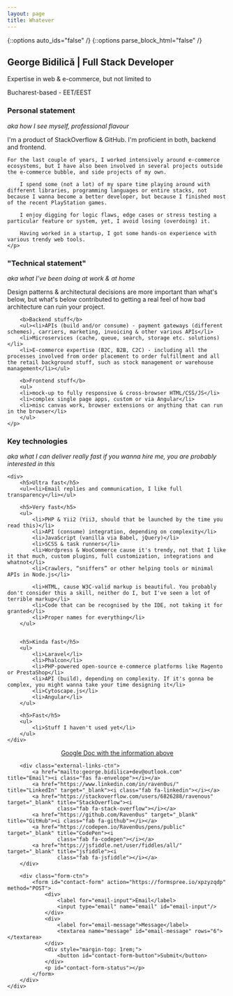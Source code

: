 ```yaml
---
layout: page
title: Whatever
---
```


{::options auto_ids="false" /}
{::options parse_block_html="false" /}


<section class="container" id="main-header">
    <div class="intro">
        <h1>George Bidilică | Full Stack Developer</h1>
        <p>Expertise in web & e-commerce, but not limited to</p>
        <p>Bucharest-based - EET/EEST</p>
    </div>
</section>

<section class="container">
    <h3>Personal statement</h3>
    <i>aka how I see myself, professional flavour</i>
    <p>I'm a product of StackOverflow & GitHub. I'm proficient in both, backend and frontend.
    
    For the last couple of years, I worked intensively around e-commerce ecosystems, but I have also been involved in several projects outside the e-commerce bubble, and side projects of my own.
        
        I spend some (not a lot) of my spare time playing around with different libraries, programming languages or entire stacks, not because I wanna become a better developer, but because I finished most of the recent PlayStation games.
        
        I enjoy digging for logic flaws, edge cases or stress testing a particular feature or system, yet, I avoid losing (overdoing) it.
        
        Having worked in a startup, I got some hands-on experience with various trendy web tools.
    </p>
</section>

<section class="container">
    <h3>"Technical statement"</h3>
    <i>aka what I've been doing at work & at home</i>
    <p>Design patterns & architectural decisions are more important than what's below, but what's below contributed to getting a real feel of how bad architecture can ruin your project.

        <b>Backend stuff</b>
        <ul><li>APIs (build and/or consume) - payment gateways (different schemes), carriers, marketing, invoicing & other various APIs</li>
        <li>Microservices (cache, queue, search, storage etc. solutions)</li>
        <li>E-commerce expertise (B2C, B2B, C2C) - including all the processes involved from order placement to order fulfillment and all the retail background stuff, such as stock management or warehouse management</li></ul>

        <b>Frontend stuff</b>
        <ul>
        <li>mock-up to fully responsive & cross-browser HTML/CSS/JS</li>
        <li>complex single page apps, custom or via Angular</li>
        <li>misc canvas work, browser extensions or anything that can run in the browser</li>
        </ul>
    </p>
</section>

<section class="container">
    <h3>Key technologies</h3>
    <i>aka what I can deliver really fast</i>
    <i>if you wanna hire me, you are probably interested in this</i>

    <div>
        <h5>Ultra fast</h5>
        <ul><li>Email replies and communication, I like full transparency</li></ul>

        <h5>Very fast</h5>
        <ul>
            <li>PHP & Yii2 (Yii3, should that be launched by the time you read this)</li>
            <li>API (consume) integration, depending on complexity</li>
            <li>JavaScript (vanilla via Babel, jQuery)</li>
            <li>SCSS & task runners</li>
            <li>Wordpress & WooCommerce cause it's trendy, not that I like it that much, custom plugins, full customization, integrations and whatnot</li>
            <li>Crawlers, “sniffers” or other helping tools or minimal APIs in Node.js</li>

            <li>HTML, cause W3C-valid markup is beautiful. You probably don't consider this a skill, neither do I, but I've seen a lot of terrible markup</li>
            <li>Code that can be recognised by the IDE, not taking it for granted</li>
            <li>Proper names for everything</li>
        </ul>


        <h5>Kinda fast</h5>
        <ul>
            <li>Laravel</li>
            <li>Phalcon</li>
            <li>PHP-powered open-source e-commerce platforms like Magento or PrestaShop</li>
            <li>API (build), depending on complexity. If it's gonna be complex, you might wanna take your time designing it</li>
            <li>Cytoscape.js</li>
            <li>Angular</li>
        </ul>

        <h5>Fast</h5>
        <ul>
            <li>Stuff I haven't used yet</li>
        </ul>
    </div>
</section>


<section id="outro-ctn">
    <div class="outro">
        <div style="text-align: center; display: block;">
            <a href="https://docs.google.com/document/d/1jh8ZfnlIhLcR0RYrJPlBlpRslXPTTHwxLmw1FiLQRZw/edit?usp=sharing" target="_blank">Google Doc with the information above</a>
        </div>
        
        <div class="external-links-ctn">
            <a href="mailto:george.bidilica+dev@outlook.com" title="Email"><i class="fas fa-envelope"></i></a>
            <a href="https://www.linkedin.com/in/raven0us/" title="LinkedIn" target="_blank"><i class="fab fa-linkedin"></i></a>
            <a href="https://stackoverflow.com/users/6826288/ravenous" target="_blank" title="StackOverflow"><i
                    class="fab fa-stack-overflow"></i></a>
            <a href="https://github.com/Raven0us" target="_blank" title="GitHub"><i class="fab fa-github"></i></a>
            <a href="https://codepen.io/Raven0us/pens/public" target="_blank" title="CodePen"><i
                    class="fab fa-codepen"></i></a>
            <a href="https://jsfiddle.net/user/fiddles/all/" target="_blank" title="jsfiddle"><i
                    class="fab fa-jsfiddle"></i></a>
        </div>

        <div class="form-ctn">
            <form id="contact-form" action="https://formspree.io/xpzyzqdp" method="POST">
                <div>
                    <label for="email-input">Email</label>
                    <input type="email" name="email" id="email-input"/>
                </div>
                <div>
                    <label for="email-message">Message</label>
                    <textarea name="message" id="email-message" rows="6"></textarea>
                </div>
                <div style="margin-top: 1rem;">
                    <button id="contact-form-button">Submit</button>
                </div>
                <p id="contact-form-status"></p>
            </form>
        </div>
    </div>
</section>